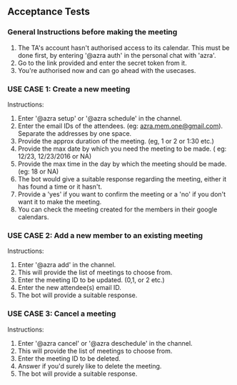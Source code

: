 ## Acceptance Tests


### General Instructions before making the meeting

1. The TA's account hasn't authorised access to its calendar. This must be done first, by entering '@azra auth' in the personal chat with 'azra'.
2. Go to the link provided and enter the secret token from it.
3. You're authorised now and can go ahead with the usecases.

### USE CASE 1: Create a new meeting


Instructions:

1. Enter '@azra setup' or '@azra schedule' in the channel.
2. Enter the email IDs of the attendees. (eg: azra.mem.one@gmail.com). Separate the addresses by one space.
3. Provide the approx duration of the meeting. (eg, 1 or 2 or 1:30 etc.)
4. Provide the max date by which you need the meeting to be made. ( eg: 12/23, 12/23/2016 or NA)
5. Provide the max time in the day by which the meeting should be made. (eg: 18 or NA)
6. The bot would give a suitable response regarding the meeting, either it has found a time or it hasn't.
7. Provide a 'yes' if you want to confirm the meeting or a 'no' if you don't want it to make the meeting.
8. You can check the meeting created for the members in their google calendars.


### USE CASE 2: Add a new member to an existing meeting

Instructions:

1. Enter '@azra add' in the channel.
2. This will provide the list of meetings to choose from.
3. Enter the meeting ID to be updated. (0,1, or 2 etc.)
4. Enter the new attendee(s) email ID.
5. The bot will provide a suitable response.


### USE CASE 3: Cancel a meeting

Instructions:

1. Enter '@azra cancel' or '@azra deschedule' in the channel.
2. This will provide the list of meetings to choose from.
3. Enter the meeting ID to be deleted.
4. Answer if you'd surely like to delete the meeting.
5. The bot will provide a suitable response.


